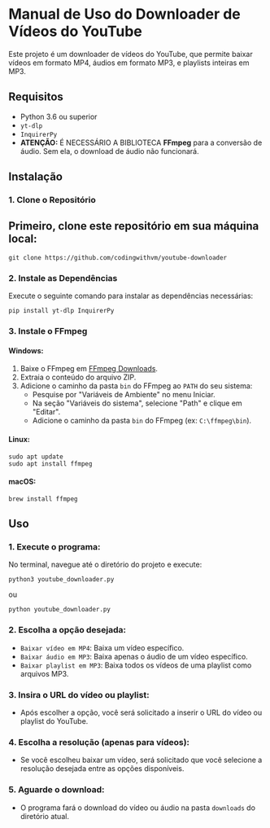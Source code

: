 # Manual de Uso do Downloader de Vídeos do YouTube

Este projeto é um downloader de vídeos do YouTube, que permite baixar vídeos em formato MP4, áudios em formato MP3, e playlists inteiras em MP3.

## Requisitos

- Python 3.6 ou superior
- `yt-dlp`
- `InquirerPy`
- **ATENÇÃO:** É NECESSÁRIO A BIBLIOTECA **FFmpeg** para a conversão de áudio. Sem ela, o download de áudio não funcionará.

## Instalação

### 1. Clone o Repositório

## Primeiro, clone este repositório em sua máquina local:

```
git clone https://github.com/codingwithvm/youtube-downloader

```

### 2. Instale as Dependências

Execute o seguinte comando para instalar as dependências necessárias:

```
pip install yt-dlp InquirerPy
```

### 3. Instale o FFmpeg

#### **Windows:**
1. Baixe o FFmpeg em [FFmpeg Downloads](https://ffmpeg.org/download.html).
2. Extraia o conteúdo do arquivo ZIP.
3. Adicione o caminho da pasta `bin` do FFmpeg ao `PATH` do seu sistema:
   - Pesquise por "Variáveis de Ambiente" no menu Iniciar.
   - Na seção "Variáveis do sistema", selecione "Path" e clique em "Editar".
   - Adicione o caminho da pasta `bin` do FFmpeg (ex: `C:\ffmpeg\bin`).

#### **Linux:**
```
sudo apt update
sudo apt install ffmpeg
```

#### **macOS:**
```
brew install ffmpeg
```

## Uso

### 1. **Execute o programa:**

   No terminal, navegue até o diretório do projeto e execute:

   ```
   python3 youtube_downloader.py
   ```
   ou
   ```
   python youtube_downloader.py
   ```

### 2. **Escolha a opção desejada:**
   - `Baixar vídeo em MP4`: Baixa um vídeo específico.
   - `Baixar áudio em MP3`: Baixa apenas o áudio de um vídeo específico.
   - `Baixar playlist em MP3`: Baixa todos os vídeos de uma playlist como arquivos MP3.

### 3. **Insira o URL do vídeo ou playlist:**
   - Após escolher a opção, você será solicitado a inserir o URL do vídeo ou playlist do YouTube.

### 4. **Escolha a resolução (apenas para vídeos):**
   - Se você escolheu baixar um vídeo, será solicitado que você selecione a resolução desejada entre as opções disponíveis.

### 5. **Aguarde o download:**
   - O programa fará o download do vídeo ou áudio na pasta `downloads` do diretório atual.